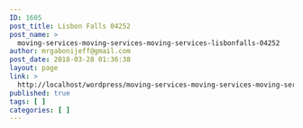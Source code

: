 ```yaml
---
ID: 1605
post_title: Lisbon Falls 04252
post_name: >
  moving-services-moving-services-moving-services-lisbonfalls-04252
author: mrgabonijeff@gmail.com
post_date: 2018-03-28 01:36:38
layout: page
link: >
  http://localhost/wordpress/moving-services-moving-services-moving-services-lisbonfalls-04252/
published: true
tags: [ ]
categories: [ ]
---
```

